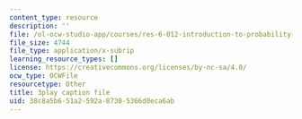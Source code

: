 ```yaml
---
content_type: resource
description: ''
file: /ol-ocw-studio-app/courses/res-6-012-introduction-to-probability-spring-2018/38c8a5b651a2592a87305366d0eca6ab_2JoRO8Cydtc.vtt
file_size: 4744
file_type: application/x-subrip
learning_resource_types: []
license: https://creativecommons.org/licenses/by-nc-sa/4.0/
ocw_type: OCWFile
resourcetype: Other
title: 3play caption file
uid: 38c8a5b6-51a2-592a-8730-5366d0eca6ab
---
```

